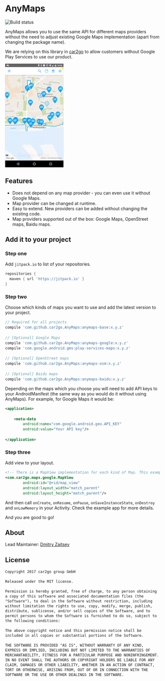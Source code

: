 # AnyMaps

![Build status](https://travis-ci.org/car2go/AnyMaps.svg?branch=master)

AnyMaps allows you to use the same API for different maps providers without the need to adjust existing Google Maps implementation (apart from changing the package name).

We are relying on this library in [car2go](https://www.car2go.com) to allow customers without Google Play Services to use our product.

![ ](/screenshot.gif)


## Features

* Does not depend on any map provider - you can even use it without Google Maps.
* Map provider can be changed at runtime.
* Easy to extend. New providers can be added without changing the existing code.
* Map providers supported out of the box: Google Maps, OpenStreet maps, Baidu maps.

## Add it to your project

### Step one

Add `jitpack.io` to list of your repositories.

```groovy
repositories {
  maven { url 'https://jitpack.io' }
}
```

### Step two

Choose which kinds of maps you want to use and add the latest version to your project.

```groovy
// Required for all projects
compile 'com.github.car2go.AnyMaps:anymaps-base:x.y.z'
 
// [Optional] Google Maps
compile 'com.github.car2go.AnyMaps:anymaps-google:x.y.z'
compile 'com.google.android.gms:play-services-maps:x.y.z'
 
// [Optional] OpenStreet maps
compile 'com.github.car2go.AnyMaps:anymaps-osm:x.y.z'
 
// [Optional] Baidu maps
compile 'com.github.car2go.AnyMaps:anymaps-baidu:x.y.z'
```

Depending on the maps which you choose you will need to add API keys to your AndroidManifest (the same way as you would do it without using AnyMaps). For example, for Google Maps it would be:

```xml
<application>
    
    <meta-data 
        android:name="com.google.android.geo.API_KEY" 
        android:value="Your API key"/>
    
</application>
```

### Step three

Add view to your layout.

```xml
<!-- There is a MapView implementation for each kind of Map. This example shows Google Maps. -->
<com.car2go.maps.google.MapView
        android:id="@+id/map_view"
        android:layout_width="match_parent"
        android:layout_height="match_parent"/>
```

And then call `onCreate`, `onResume`, `onPause`, `onSaveInstanceState`, `onDestroy` and `onLowMemory` in your Activity. Check the example app for more details.

And you are good to go!

## About

Lead Maintainer: [Dmitry Zaitsev](https://github.com/dmitry-zaitsev)

## License

```
Copyright 2017 car2go group GmbH

Released under the MIT license.

Permission is hereby granted, free of charge, to any person obtaining a copy of this software and associated documentation files (the "Software"), to deal in the Software without restriction, including without limitation the rights to use, copy, modify, merge, publish, distribute, sublicense, and/or sell copies of the Software, and to permit persons to whom the Software is furnished to do so, subject to the following conditions:

The above copyright notice and this permission notice shall be included in all copies or substantial portions of the Software.

THE SOFTWARE IS PROVIDED "AS IS", WITHOUT WARRANTY OF ANY KIND, EXPRESS OR IMPLIED, INCLUDING BUT NOT LIMITED TO THE WARRANTIES OF MERCHANTABILITY, FITNESS FOR A PARTICULAR PURPOSE AND NONINFRINGEMENT. IN NO EVENT SHALL THE AUTHORS OR COPYRIGHT HOLDERS BE LIABLE FOR ANY CLAIM, DAMAGES OR OTHER LIABILITY, WHETHER IN AN ACTION OF CONTRACT, TORT OR OTHERWISE, ARISING FROM, OUT OF OR IN CONNECTION WITH THE SOFTWARE OR THE USE OR OTHER DEALINGS IN THE SOFTWARE.
```
